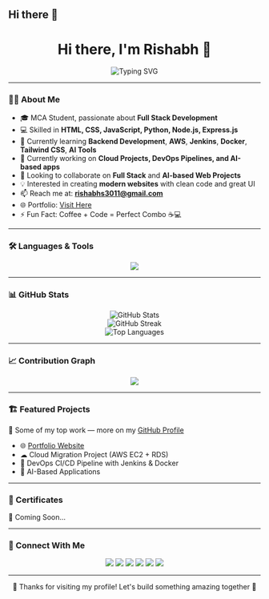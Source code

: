 ## Hi there 👋

<h1 align="center">Hi there, I'm Rishabh 👋</h1>

<p align="center">
  <img src="https://readme-typing-svg.demolab.com?font=Fira+Code&size=24&pause=1000&color=00C4FF&center=true&vCenter=true&width=500&lines=Full+Stack+Developer;MCA+Student;Node.js+%7C+Express.js+%7C+JavaScript;Cloud+%7C+DevOps+%7C+AI+Learner;Always+Learning+New+Tech" alt="Typing SVG" />
</p>

---

### 👨‍💻 About Me
- 🎓 MCA Student, passionate about **Full Stack Development**
- 💻 Skilled in **HTML, CSS, JavaScript, Python, Node.js, Express.js**
- 🌱 Currently learning **Backend Development**, **AWS**, **Jenkins**, **Docker**, **Tailwind CSS**, **AI Tools**
- 🔭 Currently working on **Cloud Projects, DevOps Pipelines, and AI-based apps**
- 👯 Looking to collaborate on **Full Stack** and **AI-based Web Projects**
- 💡 Interested in creating **modern websites** with clean code and great UI
- 📫 Reach me at: **rishabhs3011@gmail.com**
- 🌐 Portfolio: [Visit Here](https://github.com/Rishabhs-2004/My-Portfolio)
- ⚡ Fun Fact: Coffee + Code = Perfect Combo ☕💻

---

### 🛠️ Languages & Tools
<p align="center">
  <img src="https://skillicons.dev/icons?i=react,tailwind,bootstrap,redux,js,ts,html,css,nodejs,express,mongodb,python,git,github,vscode,postman,docker,aws,jenkins" />
</p>

---

### 📊 GitHub Stats
<p align="center">
  <img src="https://github-readme-stats.vercel.app/api?username=Rishabhs-2004&show_icons=true&theme=radical" alt="GitHub Stats" />
  <br />
  <img src="https://github-readme-streak-stats.herokuapp.com/?user=Rishabhs-2004&theme=radical" alt="GitHub Streak" />
  <br />
  <img src="https://github-readme-stats.vercel.app/api/top-langs/?username=Rishabhs-2004&layout=compact&theme=radical" alt="Top Languages" />
</p>

---

### 📈 Contribution Graph
<p align="center">
  <img src="https://github-readme-activity-graph.vercel.app/graph?username=Rishabhs-2004&theme=react-dark" />
</p>

---

### 🏗️ Featured Projects
🚀 Some of my top work — more on my [GitHub Profile](https://github.com/Rishabhs-2004)

- 🌐 [Portfolio Website](https://github.com/Rishabhs-2004/My-Portfolio)
- ☁ Cloud Migration Project (AWS EC2 + RDS)
- 🔧 DevOps CI/CD Pipeline with Jenkins & Docker
- 🤖 AI-Based Applications

---

### 📜 Certificates
🚧 Coming Soon...

---

### 🔗 Connect With Me
<p align="center">
  <a href="mailto:rishabhs3011@gmail.com"><img src="https://img.shields.io/badge/Email-D14836?style=for-the-badge&logo=gmail&logoColor=white" /></a>
  <a href="https://github.com/Rishabhs-2004"><img src="https://img.shields.io/badge/GitHub-100000?style=for-the-badge&logo=github&logoColor=white" /></a>
  <a href="https://www.linkedin.com/in/rishabh-singh-3b85a6334"><img src="https://img.shields.io/badge/LinkedIn-0077B5?style=for-the-badge&logo=linkedin&logoColor=white" /></a>
  <a href="https://github.com/Rishabhs-2004/My-Portfolio"><img src="https://img.shields.io/badge/Portfolio-000?style=for-the-badge&logo=vercel&logoColor=white" /></a>
  <a href="https://www.instagram.com/yourusername"><img src="https://img.shields.io/badge/Instagram-E4405F?style=for-the-badge&logo=instagram&logoColor=white" /></a>
  <a href="https://www.facebook.com/yourusername"><img src="https://img.shields.io/badge/Facebook-1877F2?style=for-the-badge&logo=facebook&logoColor=white" /></a>
</p>

---

<p align="center">
  🥂 Thanks for visiting my profile! Let's build something amazing together 🚀
</p>

